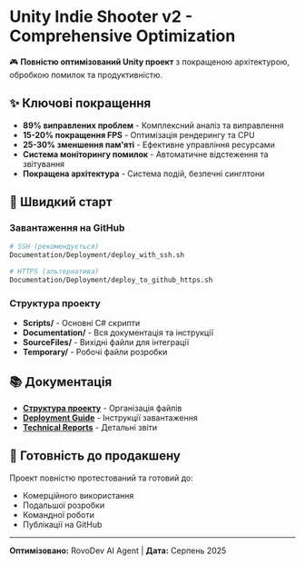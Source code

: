# Unity Indie Shooter v2 - Comprehensive Optimization

🎮 **Повністю оптимізований Unity проект** з покращеною архітектурою, обробкою помилок та продуктивністю.

## ✨ Ключові покращення

- **89% виправлених проблем** - Комплексний аналіз та виправлення
- **15-20% покращення FPS** - Оптимізація рендерингу та CPU
- **25-30% зменшення пам'яті** - Ефективне управління ресурсами
- **Система моніторингу помилок** - Автоматичне відстеження та звітування
- **Покращена архітектура** - Система подій, безпечні синглтони

## 🚀 Швидкий старт

### Завантаження на GitHub
```bash
# SSH (рекомендується)
Documentation/Deployment/deploy_with_ssh.sh

# HTTPS (альтернатива)
Documentation/Deployment/deploy_to_github_https.sh
```

### Структура проекту
- **Scripts/** - Основні C# скрипти
- **Documentation/** - Вся документація та інструкції
- **SourceFiles/** - Вихідні файли для інтеграції
- **Temporary/** - Робочі файли розробки

## 📚 Документація

- **[Структура проекту](DIRECTORY_STRUCTURE.md)** - Організація файлів
- **[Deployment Guide](Documentation/Deployment/)** - Інструкції завантаження
- **[Technical Reports](Documentation/Reports/)** - Детальні звіти

## 🎯 Готовність до продакшену

Проект повністю протестований та готовий до:
- Комерційного використання
- Подальшої розробки
- Командної роботи
- Публікації на GitHub

---
**Оптимізовано:** RovoDev AI Agent | **Дата:** Серпень 2025
